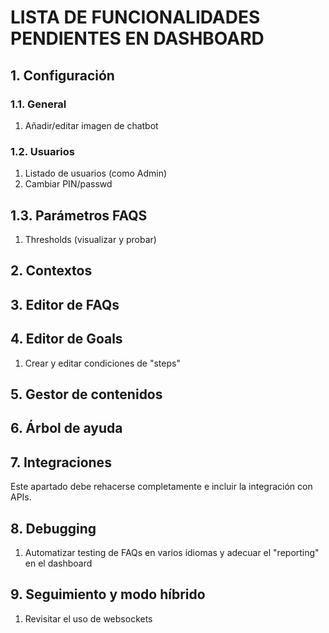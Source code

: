 # LISTA DE FUNCIONALIDADES PENDIENTES EN DASHBOARD

## 1. Configuración
### 1.1. General
1. Añadir/editar imagen de chatbot
### 1.2. Usuarios
1. Listado de usuarios (como Admin)
2. Cambiar PIN/passwd
## 1.3. Parámetros FAQS
1. Thresholds (visualizar y probar)
## 2. Contextos
## 3. Editor de FAQs
## 4. Editor de Goals
1. Crear y editar condiciones de "steps"
## 5. Gestor de contenidos
## 6. Árbol de ayuda
## 7. Integraciones
Este apartado debe rehacerse completamente e incluir la integración con APIs.
## 8. Debugging
1. Automatizar testing de FAQs en varios idiomas y adecuar el "reporting" en el dashboard
## 9. Seguimiento y modo híbrido
1. Revisitar el uso de websockets

